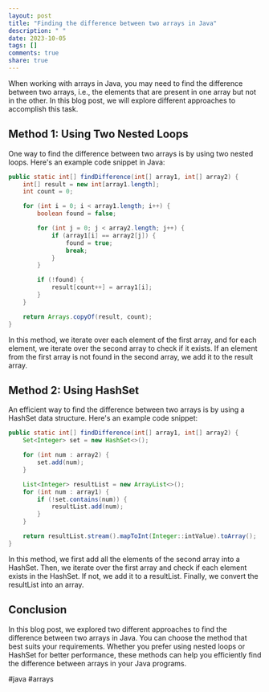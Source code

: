 ```yaml
---
layout: post
title: "Finding the difference between two arrays in Java"
description: " "
date: 2023-10-05
tags: []
comments: true
share: true
---
```


When working with arrays in Java, you may need to find the difference between two arrays, i.e., the elements that are present in one array but not in the other. In this blog post, we will explore different approaches to accomplish this task.

## Method 1: Using Two Nested Loops

One way to find the difference between two arrays is by using two nested loops. Here's an example code snippet in Java:

```java
public static int[] findDifference(int[] array1, int[] array2) {
    int[] result = new int[array1.length];
    int count = 0;

    for (int i = 0; i < array1.length; i++) {
        boolean found = false;

        for (int j = 0; j < array2.length; j++) {
            if (array1[i] == array2[j]) {
                found = true;
                break;
            }
        }

        if (!found) {
            result[count++] = array1[i];
        }
    }

    return Arrays.copyOf(result, count);
}
```
In this method, we iterate over each element of the first array, and for each element, we iterate over the second array to check if it exists. If an element from the first array is not found in the second array, we add it to the result array.

## Method 2: Using HashSet

An efficient way to find the difference between two arrays is by using a HashSet data structure. Here's an example code snippet:

```java
public static int[] findDifference(int[] array1, int[] array2) {
    Set<Integer> set = new HashSet<>();

    for (int num : array2) {
        set.add(num);
    }

    List<Integer> resultList = new ArrayList<>();
    for (int num : array1) {
        if (!set.contains(num)) {
            resultList.add(num);
        }
    }

    return resultList.stream().mapToInt(Integer::intValue).toArray();
}
```

In this method, we first add all the elements of the second array into a HashSet. Then, we iterate over the first array and check if each element exists in the HashSet. If not, we add it to a resultList. Finally, we convert the resultList into an array.

## Conclusion

In this blog post, we explored two different approaches to find the difference between two arrays in Java. You can choose the method that best suits your requirements. Whether you prefer using nested loops or HashSet for better performance, these methods can help you efficiently find the difference between arrays in your Java programs.

#java #arrays
